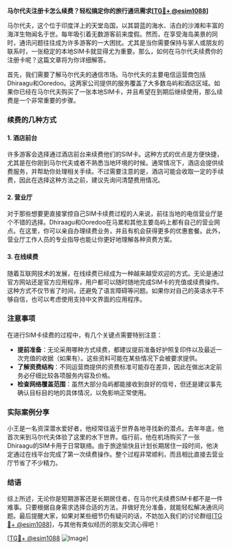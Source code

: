 **马尔代夫注册卡怎么续费？轻松搞定你的旅行通讯需求[[TG💪+ @esim1088](https://t.me/s/esim1088)]**

马尔代夫，这个位于印度洋上的天堂岛国，以其碧蓝的海水、洁白的沙滩和丰富的海洋生物闻名于世。每年吸引着无数游客前来度假。然而，在享受海岛美景的同时，通讯问题往往成为许多游客的一大困扰。尤其是当你需要保持与家人或朋友的联系时，一张稳定的本地SIM卡就显得尤为重要。那么，如何在马尔代夫续费你的注册卡呢？这篇文章将为你详细解答。

首先，我们需要了解马尔代夫的通信市场。马尔代夫的主要电信运营商包括Dhiraagu和Ooredoo。这两家公司提供的服务覆盖了大多数岛屿和酒店区域。如果你已经在马尔代夫购买了一张本地SIM卡，并且希望在到期后继续使用，那么续费是一个非常重要的步骤。

### 续费的几种方式

#### 1. 酒店前台
许多游客会选择通过酒店前台来续费他们的SIM卡。这种方式的优点是方便快捷，尤其是在你刚到马尔代夫或者不熟悉当地环境的时候。通常情况下，酒店会提供续费服务，并帮助你处理相关手续。不过需要注意的是，酒店可能会收取一定的手续费，因此在选择这种方法之前，建议先询问清楚费用情况。

#### 2. 营业厅
对于那些想要更直接掌控自己SIM卡续费过程的人来说，前往当地的电信营业厅是个不错的选择。Dhiraagu和Ooredoo在马累和其他主要岛屿上都有自己的营业网点。在这里，你可以亲自办理续费业务，并且有机会获得更多的优惠套餐。此外，营业厅工作人员的专业指导也能让你更好地理解各种资费方案。

#### 3. 在线续费
随着互联网技术的发展，在线续费已经成为一种越来越受欢迎的方式。无论是通过官方网站还是官方应用程序，用户都可以随时随地完成SIM卡的充值或续费操作。这种方式不仅节省了时间，还避免了语言障碍等问题。如果你对自己的英语水平不够自信，也可以考虑使用支持中文界面的应用程序。

### 注意事项

在进行SIM卡续费的过程中，有几个关键点需要特别注意：

- **提前准备**：无论采用哪种方式续费，都建议提前准备好护照复印件以及最近一次充值的收据（如果有）。这些资料可能在某些情况下会被要求提供。
- **了解资费结构**：不同运营商提供的资费标准可能存在差异，因此在做出决定前务必仔细比较各项服务内容及价格。
- **检查网络覆盖范围**：虽然大部分岛屿都能接收到良好的信号，但还是建议事先确认目标目的地的具体情况，以免影响正常使用。

### 实际案例分享

小王是一名资深潜水爱好者，他经常往返于世界各地寻找新的潜点。去年年底，他首次来到马尔代夫体验了这里的水下世界。临行前，他在机场购买了一张Dhiraagu的SIM卡用于日常联络。由于旅途愉快且计划长期居住一段时间，他决定通过在线平台完成了第一次续费操作。整个过程非常顺利，而且相比直接去营业厅节省了不少精力。

### 结语

综上所述，无论你是短期游客还是长期居住者，在马尔代夫续费SIM卡都不是一件难事。只要根据自身需求选择合适的方法，并做好充分准备，就能轻松解决通讯问题。最后提醒大家，如果对某些细节仍有疑问的话，不妨加入我们的讨论群组[[TG💪+ @esim1088](https://t.me/s/esim1088)]，与其他有类似经历的朋友交流心得吧！

[[TG💪+ @esim1088](https://t.me/s/esim1088) ![Image](https://i.postimg.cc/4NQfJmqS/Snipaste-2025-05-13-00-14-12.png)]